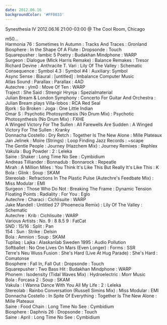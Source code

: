 ```yaml
---
date: 2012.06.16
backgroundColor: '#FF0033'
---
```


Synesthesia IV 2012.06.16 21:00-03:00 @ The Cool Room, Chicago  

m50...  
Harmonia 76 : Sometimes In Autumn : Tracks And Traces : Gronland  
Biosphere : In the Shape Of A Flute : Dropsonde : Touch  
Squarepusher : Iambic 5 Poetry : Budakhan Mindphone : WARP  
Surgeon : Dialogue (Mick Harris Remake) : Balance Remakes : Tresor  
Richard Devine : Anthracite T. Vari : Lily Of The Valley : Schematic  
Consequence : Symbol 4.3 : Symbol #4 : Auxiliary: Symbol  
Async Sense : Biaural : \[untitled\] : Imbalance Computer Music  
Atlas Sound : Parallax : Parallax : 4AD  
Autechre : ylm0 : Move Of Ten : WARP  
Traject : She Said : Strengir Hrynja : Spezialmaterial  
Julian Bream & London Symphony : Concerto For Guitar And Orchestra : Julian Bream plays Villa-lobos : RCA Red Seal  
Bjork : So Broken : Joga : One Little Indian  
Omar S : Psychotic Photosynthesis (No Drum Mix) : Psychotic Photosynthesis (No Drum Mix) : FXHE  
A Winged Victory For The Sullen : All Farewells Are Sudden : A Winged Victory For The Sullen : Kranky  
Donnacha Costello : Dry Retch : Together Is The New Alone : Mille Plateaux  
Jan Jelinek : Moire (Strings) : Loop Finding Jazz Records : ~scape  
The Gentle People : Journey (Hazchem Mix) : Journey Remixes : Rephlex  
Vakula : Bug Powder : 2 : Leleka  
Saine : Shaker : Long Time No See : Cymbidium  
Andreas Tilliander : Bonnadub : Bonnarock : Repeatle  
Mirah : A Million Miles : You Think It's Like This But Really It's Like This : K  
Bola : Glink : Soup : SKAM  
Stereolab : Refractions In The Plastic Pulse (Autechre's Feedbate Mix) : Miss Modular : EMI  
Surgeon : Those Who Do Not : Breaking The Frame : Dynamic Tension  
Floating Points : Radiality : For You : Eglo  
Autechre : Characi : Cichlisuite : WARP  
Jake Mandell : Untitled 27 (Phoenecia Remix) : Lily Of The Valley : Schematic  
Autechre : Krib : Cichlisuite : WARP  
Various Artists : No. 9 : 8 8.5 9 : FatCat  
SND : 15/16 : Split : Pan  
154 : Sun : Strike : Delsin  
Bola : Amnion : Soup : SKAM  
Tupilaq : Lajka : Alaskanlab Sweden 1995 : Audio Pollution  
Softballet : No One Lives On Mars (Even Longer) : Forms : SSR  
Terre's Neu Wuss Fusion : She's Hard (Live At Hug Parade) : She's Hard : Comatonse  
Biosphere : Fall In, Fall Out : Dropsonde : Touch  
Squarepusher : Two Bass Hit : Budakhan Mindphone : WARP  
Phonem : Isodensity (Tidal Waves Mix) : Hydroelectric : Morr Music  
Bola : Forcasa 2 : Soup : SKAM  
Vakula : I Wanna Dance With You All My Life : 2 : Leleka  
Stereolab : Rainbo Conversation (Russell Simins Mix) : Miss Modular : EMI  
Donnacha Costello : In Spite Of Everything : Together Is The New Alone : Mille Plateaux  
Saine : Food Chain : Long Time No See : Cymbidium  
Biosphere : Daphnis 26 : Dropsonde : Touch  
Saine : April : Long Time No See : Cymbidium